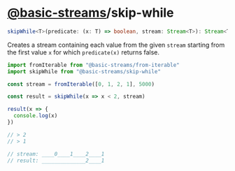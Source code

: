 # [@basic-streams](https://github.com/rpominov/basic-streams)/skip-while

<!-- doc -->

```typescript
skipWhile<T>(predicate: (x: T) => boolean, stream: Stream<T>): Stream<T>
```

Creates a stream containing each value from the given `stream` starting from the
first value `x` for which `predicate(x)` returns false.

```js
import fromIterable from "@basic-streams/from-iterable"
import skipWhile from "@basic-streams/skip-while"

const stream = fromIterable([0, 1, 2, 1], 5000)

const result = skipWhile(x => x < 2, stream)

result(x => {
  console.log(x)
})

// > 2
// > 1

// stream: ____0____1____2____1
// result: ______________2____1
```

<!-- docstop -->
